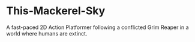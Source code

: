 # This-Mackerel-Sky
A fast-paced 2D Action Platformer following a conflicted Grim Reaper in a world where humans are extinct.
